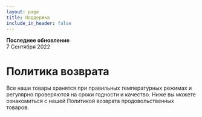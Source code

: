 ```yaml
---
layout: page
title: Поддержка
include_in_header: false
---
```


**Последнее обновление**  
7 Сентября 2022

# Политика возврата

Все наши товары хранятся при правильных температурных режимах и регулярно проверяются на сроки годности и качество. Ниже вы можете ознакомиться с нашей Политикой возврата продовольственных товаров.
